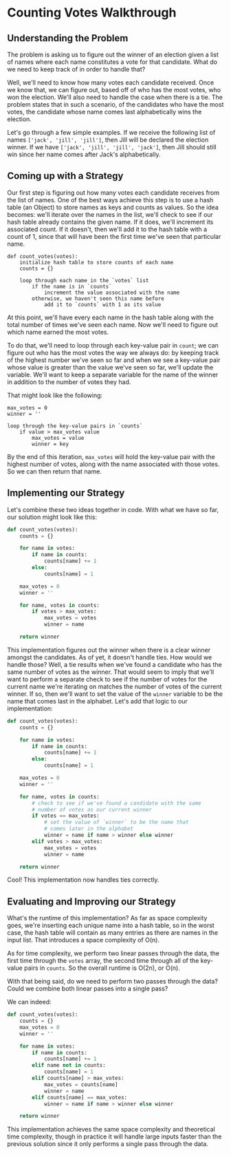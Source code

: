# Counting Votes Walkthrough

## Understanding the Problem

The problem is asking us to figure out the winner of an election given a list of names where each name constitutes a vote for that candidate. What do we need to keep track of in order to handle that?

Well, we'll need to know how many votes each candidate received. Once we know that, we can figure out, based off of who has the most votes, who won the election. We'll also need to handle the case when there is a tie. The problem states that in such a scenario, of the candidates who have the most votes, the candidate whose name comes last alphabetically wins the election.

Let's go through a few simple examples. If we receive the following list of names `['jack', 'jill', 'jill']`, then Jill will be declared the election winner. If we have `['jack', 'jill', 'jill', 'jack']`, then Jill should still win since her name comes after Jack's alphabetically.

## Coming up with a Strategy

Our first step is figuring out how many votes each candidate receives from the list of names. One of the best ways achieve this step is to use a hash table (an Object) to store names as keys and counts as values. So the idea becomes: we'll iterate over the names in the list, we'll check to see if our hash table already contains the given name. If it does, we'll increment its associated count. If it doesn't, then we'll add it to the hash table with a count of 1, since that will have been the first time we've seen that particular name.

```
def count_votes(votes):
    initialize hash table to store counts of each name
    counts = {}

    loop through each name in the `votes` list
        if the name is in `counts`
            increment the value associated with the name
        otherwise, we haven't seen this name before
            add it to `counts` with 1 as its value
```

At this point, we'll have every each name in the hash table along with the total number of times we've seen each name. Now we'll need to figure out which name earned the most votes.

To do that, we'll need to loop through each key-value pair in `count`; we can figure out who has the most votes the way we always do: by keeping track of the highest number we've seen so far and when we see a key-value pair whose value is greater than the value we've seen so far, we'll update the variable. We'll want to keep a separate variable for the name of the winner in addition to the number of votes they had.

That might look like the following:

```
max_votes = 0
winner = ''

loop through the key-value pairs in `counts`
    if value > max_votes value
        max_votes = value
        winner = key
```

By the end of this iteration, `max_votes` will hold the key-value pair with the highest number of votes, along with the name associated with those votes. So we can then return that name.

## Implementing our Strategy

Let's combine these two ideas together in code. With what we have so far, our solution might look like this:

```python
def count_votes(votes):
    counts = {}

    for name in votes:
        if name in counts:
            counts[name] += 1
        else:
            counts[name] = 1

    max_votes = 0
    winner = ''

    for name, votes in counts:
        if votes > max_votes:
            max_votes = votes
            winner = name

    return winner
```

This implementation figures out the winner when there is a clear winner amongst the candidates. As of yet, it doesn't handle ties. How would we handle those? Well, a tie results when we've found a candidate who has the same number of votes as the winner. That would seem to imply that we'll want to perform a separate check to see if the number of votes for the current name we're iterating on matches the number of votes of the current winner. If so, then we'll want to set the value of the `winner` variable to be the name that comes last in the alphabet. Let's add that logic to our implementation:

```python
def count_votes(votes):
    counts = {}

    for name in votes:
        if name in counts:
            counts[name] += 1
        else:
            counts[name] = 1

    max_votes = 0
    winner = ''

    for name, votes in counts:
        # check to see if we've found a candidate with the same
        # number of votes as our current winner
        if votes == max_votes:
            # set the value of `winner` to be the name that
            # comes later in the alphabet
            winner = name if name > winner else winner
        elif votes > max_votes:
            max_votes = votes
            winner = name

    return winner
```

Cool! This implementation now handles ties correctly.

## Evaluating and Improving our Strategy

What's the runtime of this implementation? As far as space complexity goes, we're inserting each unique name into a hash table, so in the worst case, the hash table will contain as many entries as there are names in the input list. That introduces a space complexity of O(n).

As for time complexity, we perform two linear passes through the data, the first time through the `votes` array, the second time through all of the key-value pairs in `counts`. So the overall runtime is O(2n), or O(n).

With that being said, do we need to perform two passes through the data? Could we combine both linear passes into a single pass?

We can indeed:

```python
def count_votes(votes):
    counts = {}
    max_votes = 0
    winner = ''

    for name in votes:
        if name in counts:
            counts[name] += 1
        elif name not in counts:
            counts[name] = 1
        elif counts[name] > max_votes:
            max_votes = counts[name]
            winner = name
        elif counts[name] == max_votes:
            winner = name if name > winner else winner

    return winner
```

This implementation achieves the same space complexity and theoretical time complexity, though in practice it will handle large inputs faster than the previous solution since it only performs a single pass through the data.
